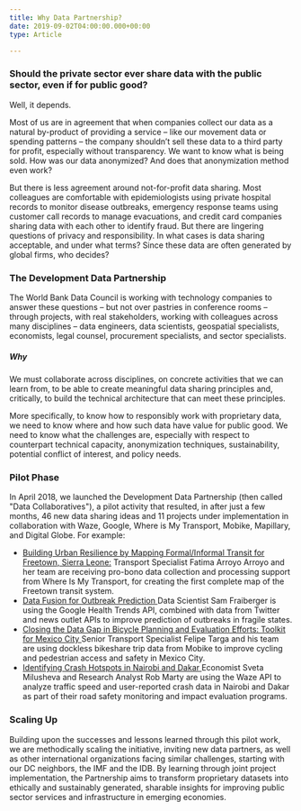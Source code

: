 ```yaml
---
title: Why Data Partnership?
date: 2019-09-02T04:00:00.000+00:00
type: Article

---
```

### Should the private sector ever share data with the public sector, even if for public good?

Well, it depends.

Most of us are in agreement that when companies collect our data as a natural by-product of providing a service – like our movement data or spending patterns – the company shouldn’t sell these data to a third party for profit, especially without transparency. We want to know what is being sold. How was our data anonymized? And does that anonymization method even work?

But there is less agreement around not-for-profit data sharing. Most colleagues are comfortable with epidemiologists using private hospital records to monitor disease outbreaks, emergency response teams using customer call records to manage evacuations, and credit card companies sharing data with each other to identify fraud. But there are lingering questions of privacy and responsibility. In what cases is data sharing acceptable, and under what terms? Since these data are often generated by global firms, who decides?

### The Development Data Partnership

The World Bank Data Council is working with technology companies to answer these questions – but not over pastries in conference rooms – through projects, with real stakeholders, working with colleagues across many disciplines – data engineers, data scientists, geospatial specialists, economists, legal counsel, procurement specialists, and sector specialists.

##### Why

We must collaborate across disciplines, on concrete activities that we can learn from, to be able to create meaningful data sharing principles and, critically, to build the technical architecture that can meet these principles.

More specifically, to know how to responsibly work with proprietary data, we need to know where and how such data have value for public good. We need to know what the challenges are, especially with respect to counterpart technical capacity, anonymization techniques, sustainability, potential conflict of interest, and policy needs.

### Pilot Phase

In April 2018, we launched the Development Data Partnership (then called "Data Collaboratives"), a pilot activity that resulted, in after just a few months, 46 new data sharing ideas and 11 projects under implementation in collaboration with Waze, Google, Where is My Transport, Mobike, Mapillary, and Digital Globe. For example:

* <u>Building Urban Resilience by Mapping Formal/Informal Transit for Freetown, Sierra Leone:</u> Transport Specialist Fatima Arroyo Arroyo and her team are receiving pro-bono data collection and processing support from Where Is My Transport, for creating the first complete map of the Freetown transit system.
* <u>Data Fusion for Outbreak Prediction </u> Data Scientist Sam Fraiberger is using the Google Health Trends API, combined with data from Twitter and news outlet APIs to improve prediction of outbreaks in fragile states.
* <u>Closing the Data Gap in Bicycle Planning and Evaluation Efforts: Toolkit for Mexico City </u> Senior Transport Specialist Felipe Targa and his team are using dockless bikeshare trip data from Mobike to improve cycling and pedestrian access and safety in Mexico City.
* <u> Identifying Crash Hotspots in Nairobi and Dakar </u> Economist Sveta Milusheva and Research Analyst Rob Marty are using the Waze API to analyze traffic speed and user-reported crash data in Nairobi and Dakar as part of their road safety monitoring and impact evaluation programs.

### Scaling Up

Building upon the successes and lessons learned through this pilot work, we are methodically scaling the initiative, inviting new data partners, as well as other international organizations facing similar challenges, starting with our DC neighbors, the IMF and the IDB. By learning through joint project implementation, the Partnership aims to transform proprietary datasets into ethically and sustainably generated, sharable insights for improving public sector services and infrastructure in emerging economies.